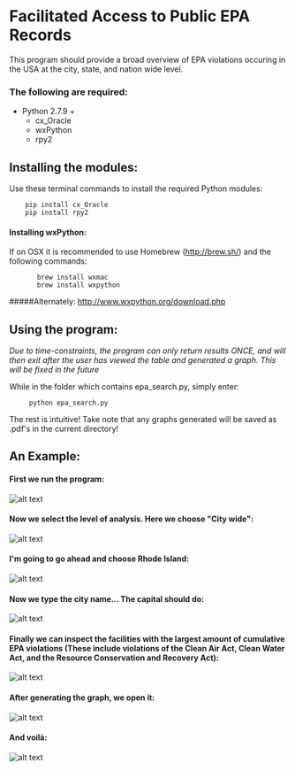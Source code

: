 # Facilitated Access to Public EPA Records
This program should provide a broad overview of EPA violations occuring in the USA at the city, state, and nation wide level. 

### The following are required:
  * Python 2.7.9 + 
    * cx_Oracle
    * wxPython
    * rpy2

## Installing the modules:

Use these terminal commands to install the required Python modules:
```
    pip install cx_Oracle
    pip install rpy2
```

#### Installing wxPython:
If on OSX it is recommended to use Homebrew (http://brew.sh/)
and the following commands:
```
       brew install wxmac
       brew install wxpython
```
#####Alternately:
http://www.wxpython.org/download.php


## Using the program:
_Due to time-constraints, the program can only return results ONCE, and will then exit after the user has viewed the table and generated a graph. This will be fixed in the future_

While in the folder which contains epa_search.py, simply enter:
```   
     python epa_search.py
```
The rest is intuitive! Take note that any graphs generated will be saved as .pdf's in the current directory!


## An Example:

#### First we run the program: 

![alt text](http://i.imgur.com/WF0yAD0.png "Just type python epa_search.py in your terminal!")

#### Now we select the level of analysis. Here we choose "City wide":

![alt text](http://i.imgur.com/IJYgofm.png "Lets inspect this city!")

#### I'm going to go ahead and choose Rhode Island:

![alt text](http://i.imgur.com/GOqUBzQ.png "I've never been there myself...")

#### Now we type the city name... The capital should do:

![alt text](http://i.imgur.com/2VSV3Yr.png "The capital of Rhode Island")

#### Finally we can inspect the facilities with the largest amount of cumulative EPA violations (These include violations of the Clean Air Act, Clean Water Act, and the Resource Conservation and Recovery Act):

![alt text](http://i.imgur.com/QhgMCpd.png "Energy Companies tend to be high on the list...")

#### After generating the graph, we open it:

![alt text](http://i.imgur.com/tXPPKdt.png "The lovely terminal...")

#### And voilà:

![alt text](http://i.imgur.com/EZq6XHB.png "A wonderful graph")
